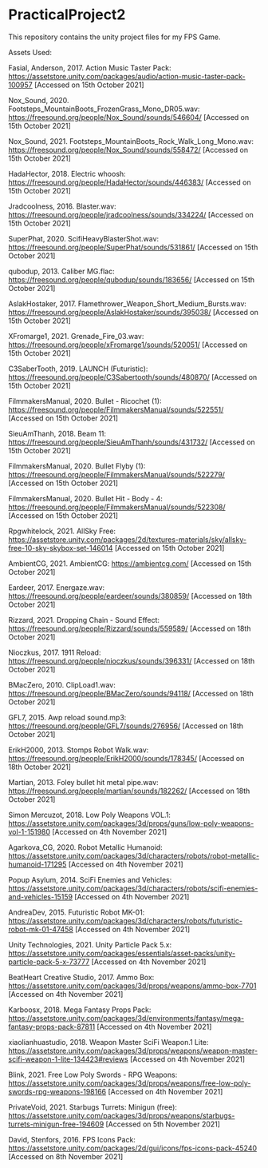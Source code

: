 # PracticalProject2

This repository contains the unity project files for my FPS Game.



Assets Used:

Fasial, Anderson, 2017. Action Music Taster Pack:
https://assetstore.unity.com/packages/audio/action-music-taster-pack-100957
[Accessed on 15th October 2021]

Nox_Sound, 2020. Footsteps_MountainBoots_FrozenGrass_Mono_DR05.wav:
https://freesound.org/people/Nox_Sound/sounds/546604/
[Accessed on 15th October 2021]

Nox_Sound, 2021. Footsteps_MountainBoots_Rock_Walk_Long_Mono.wav:
https://freesound.org/people/Nox_Sound/sounds/558472/
[Accessed on 15th October 2021]

HadaHector, 2018. Electric whoosh:
https://freesound.org/people/HadaHector/sounds/446383/
[Accessed on 15th October 2021]

Jradcoolness, 2016. Blaster.wav:
https://freesound.org/people/jradcoolness/sounds/334224/
[Accessed on 15th October 2021]

SuperPhat, 2020. ScifiHeavyBlasterShot.wav:
https://freesound.org/people/SuperPhat/sounds/531861/
[Accessed on 15th October 2021]

qubodup, 2013. Caliber MG.flac:
https://freesound.org/people/qubodup/sounds/183656/
[Accessed on 15th October 2021]

AslakHostaker, 2017. Flamethrower_Weapon_Short_Medium_Bursts.wav:
https://freesound.org/people/AslakHostaker/sounds/395038/
[Accessed on 15th October 2021]

XFromarge1, 2021. Grenade_Fire_03.wav:
https://freesound.org/people/xFromarge1/sounds/520051/
[Accessed on 15th October 2021]

C3SaberTooth, 2019. LAUNCH (Futuristic):
https://freesound.org/people/C3Sabertooth/sounds/480870/
[Accessed on 15th October 2021]

FilmmakersManual, 2020. Bullet - Ricochet (1):
https://freesound.org/people/FilmmakersManual/sounds/522551/
[Accessed on 15th October 2021]

SieuAmThanh, 2018. Beam 11:
https://freesound.org/people/SieuAmThanh/sounds/431732/
[Accessed on 15th October 2021]

FilmmakersManual, 2020. Bullet Flyby (1):
https://freesound.org/people/FilmmakersManual/sounds/522279/
[Accessed on 15th October 2021]

FilmmakersManual, 2020. Bullet Hit - Body - 4:
https://freesound.org/people/FilmmakersManual/sounds/522308/
[Accessed on 15th October 2021]

Rpgwhitelock, 2021. AllSky Free:
https://assetstore.unity.com/packages/2d/textures-materials/sky/allsky-free-10-sky-skybox-set-146014
[Accessed on 15th October 2021]

AmbientCG, 2021. AmbientCG:
https://ambientcg.com/
[Accessed on 15th October 2021]

Eardeer, 2017. Energaze.wav:
https://freesound.org/people/eardeer/sounds/380859/
[Accessed on 18th October 2021]

Rizzard, 2021. Dropping Chain - Sound Effect:
https://freesound.org/people/Rizzard/sounds/559589/
[Accessed on 18th October 2021]

Nioczkus, 2017. 1911 Reload:
https://freesound.org/people/nioczkus/sounds/396331/
[Accessed on 18th October 2021]

BMacZero, 2010. ClipLoad1.wav:
https://freesound.org/people/BMacZero/sounds/94118/
[Accessed on 18th October 2021]

GFL7, 2015. Awp reload sound.mp3:
https://freesound.org/people/GFL7/sounds/276956/
[Accessed on 18th October 2021]

ErikH2000, 2013. Stomps Robot Walk.wav:
https://freesound.org/people/ErikH2000/sounds/178345/
[Accessed on 18th October 2021]

Martian, 2013. Foley bullet hit metal pipe.wav:
https://freesound.org/people/martian/sounds/182262/
[Accessed on 18th October 2021]

Simon Mercuzot, 2018. Low Poly Weapons VOL.1:
https://assetstore.unity.com/packages/3d/props/guns/low-poly-weapons-vol-1-151980
[Accessed on 4th November 2021]

Agarkova_CG, 2020. Robot Metallic Humanoid:
https://assetstore.unity.com/packages/3d/characters/robots/robot-metallic-humanoid-171295
[Accessed on 4th November 2021]

Popup Asylum, 2014. SciFi Enemies and Vehicles:
https://assetstore.unity.com/packages/3d/characters/robots/scifi-enemies-and-vehicles-15159
[Accessed on 4th November 2021]

AndreaDev, 2015. Futuristic Robot MK-01:
https://assetstore.unity.com/packages/3d/characters/robots/futuristic-robot-mk-01-47458
[Accessed on 4th November 2021]

Unity Technologies, 2021. Unity Particle Pack 5.x:
https://assetstore.unity.com/packages/essentials/asset-packs/unity-particle-pack-5-x-73777
[Accessed on 4th November 2021]

BeatHeart Creative Studio, 2017. Ammo Box:
https://assetstore.unity.com/packages/3d/props/weapons/ammo-box-7701
[Accessed on 4th November 2021]

Karboosx, 2018. Mega Fantasy Props Pack:
https://assetstore.unity.com/packages/3d/environments/fantasy/mega-fantasy-props-pack-87811
[Accessed on 4th November 2021]

xiaolianhuastudio, 2018. Weapon Master SciFi Weapon.1 Lite:
https://assetstore.unity.com/packages/3d/props/weapons/weapon-master-scifi-weapon-1-lite-134423#reviews
[Accessed on 4th November 2021]

Blink, 2021. Free Low Poly Swords - RPG Weapons:
https://assetstore.unity.com/packages/3d/props/weapons/free-low-poly-swords-rpg-weapons-198166
[Accessed on 4th November 2021]

PrivateVoid, 2021. Starbugs Turrets: Minigun (free):
https://assetstore.unity.com/packages/3d/props/weapons/starbugs-turrets-minigun-free-194609
[Accessed on 5th November 2021]

David, Stenfors, 2016. FPS Icons Pack:
https://assetstore.unity.com/packages/2d/gui/icons/fps-icons-pack-45240
[Accessed on 8th November 2021]
